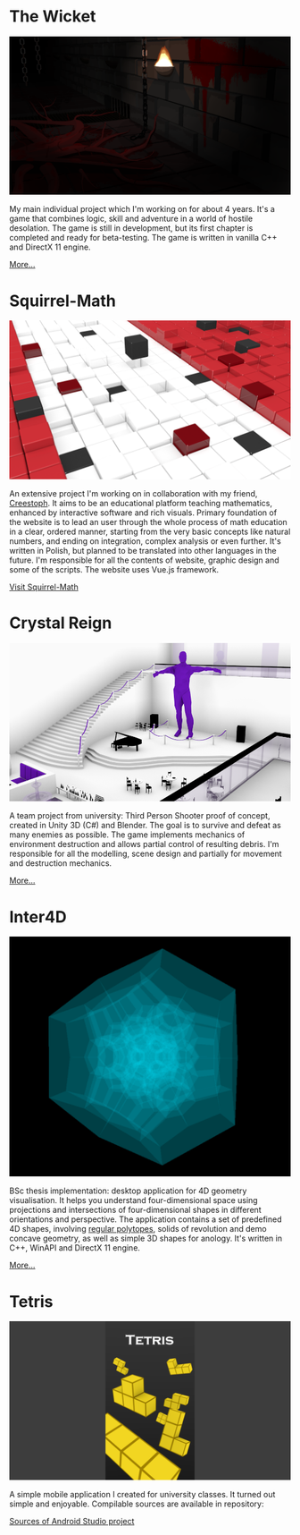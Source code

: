 # The Wicket
![The Wicket](images/The-Wicket.png)

My main individual project which I'm working on for about 4 years. It's a game that combines logic, skill and adventure in a world of hostile desolation. The game is still in development, but its first chapter is completed and ready for beta-testing. The game is written in vanilla C++ and DirectX 11 engine.

[More...](https://robert-salata.github.io/The-Wicket/)

# Squirrel-Math
![Squirrel-Math](images/Squirrel-Math.png)

An extensive project I'm working on in collaboration with my friend, [Creestoph](https://github.com/Creestoph/). It aims to be an educational platform teaching mathematics, enhanced by interactive software and rich visuals. Primary foundation of the website is to lead an user through the whole  process of math education in a clear, ordered manner, starting from the very basic concepts like natural numbers, and ending on integration, complex analysis or even further. It's written in Polish, but planned to be translated into other languages in the future. I'm responsible for all the contents of website, graphic design and some of the scripts. The website uses Vue.js framework.

[Visit Squirrel-Math](https://squirrel-math.firebaseapp.com/)

# Crystal Reign
![Crystal Reign](images/Crystal-Reign.png)

A team project from university: Third Person Shooter proof of concept, created in Unity 3D (C#) and Blender. The goal is to survive and defeat as many enemies as possible. The game implements mechanics of environment destruction and allows partial control of resulting debris. I'm responsible for all the modelling, scene design and partially for movement and destruction mechanics.

[More...](https://github.com/MonikaTworek/Crystal-Reign)

# Inter4D
![Inter4D](images/Inter4D.png)

BSc thesis implementation: desktop application for 4D geometry visualisation. It helps you understand four-dimensional space using projections and intersections of four-dimensional shapes in different orientations and perspective. The application contains a set of predefined 4D shapes, involving [regular polytopes](https://en.wikipedia.org/wiki/Regular_polytope), solids of revolution and demo concave geometry, as well as simple 3D shapes for anology. It's written in C++, WinAPI and DirectX 11 engine.

[More...](https://github.com/robert-salata/Inter4D)

# Tetris
![Tetris](images/Tetris.png)

A simple mobile application I created for university classes. It turned out simple and enjoyable. Compilable sources are available in repository:

[Sources of Android Studio project](https://github.com/boberrs/Tetris)
